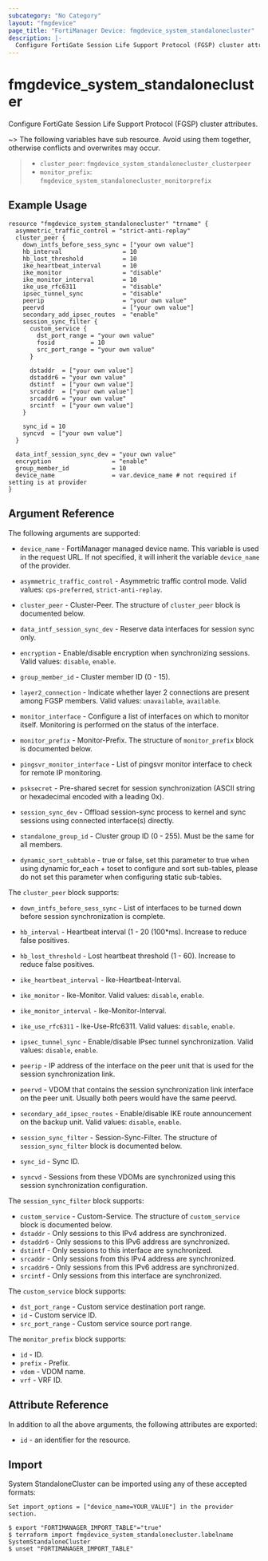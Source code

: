 ```yaml
---
subcategory: "No Category"
layout: "fmgdevice"
page_title: "FortiManager Device: fmgdevice_system_standalonecluster"
description: |-
  Configure FortiGate Session Life Support Protocol (FGSP) cluster attributes.
---
```


# fmgdevice_system_standalonecluster
Configure FortiGate Session Life Support Protocol (FGSP) cluster attributes.

~> The following variables have sub resource. Avoid using them together, otherwise conflicts and overwrites may occur.
>- `cluster_peer`: `fmgdevice_system_standalonecluster_clusterpeer`
>- `monitor_prefix`: `fmgdevice_system_standalonecluster_monitorprefix`



## Example Usage

```hcl
resource "fmgdevice_system_standalonecluster" "trname" {
  asymmetric_traffic_control = "strict-anti-replay"
  cluster_peer {
    down_intfs_before_sess_sync = ["your own value"]
    hb_interval                 = 10
    hb_lost_threshold           = 10
    ike_heartbeat_interval      = 10
    ike_monitor                 = "disable"
    ike_monitor_interval        = 10
    ike_use_rfc6311             = "disable"
    ipsec_tunnel_sync           = "disable"
    peerip                      = "your own value"
    peervd                      = ["your own value"]
    secondary_add_ipsec_routes  = "enable"
    session_sync_filter {
      custom_service {
        dst_port_range = "your own value"
        fosid          = 10
        src_port_range = "your own value"
      }

      dstaddr  = ["your own value"]
      dstaddr6 = "your own value"
      dstintf  = ["your own value"]
      srcaddr  = ["your own value"]
      srcaddr6 = "your own value"
      srcintf  = ["your own value"]
    }

    sync_id = 10
    syncvd  = ["your own value"]
  }

  data_intf_session_sync_dev = "your own value"
  encryption                 = "enable"
  group_member_id            = 10
  device_name                = var.device_name # not required if setting is at provider
}
```

## Argument Reference


The following arguments are supported:

* `device_name` - FortiManager managed device name. This variable is used in the request URL. If not specified, it will inherit the variable `device_name` of the provider.

* `asymmetric_traffic_control` - Asymmetric traffic control mode. Valid values: `cps-preferred`, `strict-anti-replay`.

* `cluster_peer` - Cluster-Peer. The structure of `cluster_peer` block is documented below.
* `data_intf_session_sync_dev` - Reserve data interfaces for session sync only.
* `encryption` - Enable/disable encryption when synchronizing sessions. Valid values: `disable`, `enable`.

* `group_member_id` - Cluster member ID (0 - 15).
* `layer2_connection` - Indicate whether layer 2 connections are present among FGSP members. Valid values: `unavailable`, `available`.

* `monitor_interface` - Configure a list of interfaces on which to monitor itself. Monitoring is performed on the status of the interface.
* `monitor_prefix` - Monitor-Prefix. The structure of `monitor_prefix` block is documented below.
* `pingsvr_monitor_interface` - List of pingsvr monitor interface to check for remote IP monitoring.
* `psksecret` - Pre-shared secret for session synchronization (ASCII string or hexadecimal encoded with a leading 0x).
* `session_sync_dev` - Offload session-sync process to kernel and sync sessions using connected interface(s) directly.
* `standalone_group_id` - Cluster group ID (0 - 255). Must be the same for all members.
* `dynamic_sort_subtable` - true or false, set this parameter to true when using dynamic for_each + toset to configure and sort sub-tables, please do not set this parameter when configuring static sub-tables.

The `cluster_peer` block supports:

* `down_intfs_before_sess_sync` - List of interfaces to be turned down before session synchronization is complete.
* `hb_interval` - Heartbeat interval (1 - 20 (100*ms). Increase to reduce false positives.
* `hb_lost_threshold` - Lost heartbeat threshold (1 - 60). Increase to reduce false positives.
* `ike_heartbeat_interval` - Ike-Heartbeat-Interval.
* `ike_monitor` - Ike-Monitor. Valid values: `disable`, `enable`.

* `ike_monitor_interval` - Ike-Monitor-Interval.
* `ike_use_rfc6311` - Ike-Use-Rfc6311. Valid values: `disable`, `enable`.

* `ipsec_tunnel_sync` - Enable/disable IPsec tunnel synchronization. Valid values: `disable`, `enable`.

* `peerip` - IP address of the interface on the peer unit that is used for the session synchronization link.
* `peervd` - VDOM that contains the session synchronization link interface on the peer unit. Usually both peers would have the same peervd.
* `secondary_add_ipsec_routes` - Enable/disable IKE route announcement on the backup unit. Valid values: `disable`, `enable`.

* `session_sync_filter` - Session-Sync-Filter. The structure of `session_sync_filter` block is documented below.
* `sync_id` - Sync ID.
* `syncvd` - Sessions from these VDOMs are synchronized using this session synchronization configuration.

The `session_sync_filter` block supports:

* `custom_service` - Custom-Service. The structure of `custom_service` block is documented below.
* `dstaddr` - Only sessions to this IPv4 address are synchronized.
* `dstaddr6` - Only sessions to this IPv6 address are synchronized.
* `dstintf` - Only sessions to this interface are synchronized.
* `srcaddr` - Only sessions from this IPv4 address are synchronized.
* `srcaddr6` - Only sessions from this IPv6 address are synchronized.
* `srcintf` - Only sessions from this interface are synchronized.

The `custom_service` block supports:

* `dst_port_range` - Custom service destination port range.
* `id` - Custom service ID.
* `src_port_range` - Custom service source port range.

The `monitor_prefix` block supports:

* `id` - ID.
* `prefix` - Prefix.
* `vdom` - VDOM name.
* `vrf` - VRF ID.


## Attribute Reference

In addition to all the above arguments, the following attributes are exported:
* `id` - an identifier for the resource.

## Import

System StandaloneCluster can be imported using any of these accepted formats:
```
Set import_options = ["device_name=YOUR_VALUE"] in the provider section.

$ export "FORTIMANAGER_IMPORT_TABLE"="true"
$ terraform import fmgdevice_system_standalonecluster.labelname SystemStandaloneCluster
$ unset "FORTIMANAGER_IMPORT_TABLE"
```

